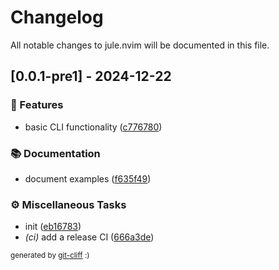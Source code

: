 # Changelog

All notable changes to jule.nvim will be documented in this file.

## [0.0.1-pre1] - 2024-12-22

### 🚀 Features

- basic CLI functionality ([c776780](https://github.com/julelang/jule.nvim/commit/c7767800f854bb9a2b9b27fe0b62147286cf7e98))

### 📚 Documentation

- document examples ([f635f49](https://github.com/julelang/jule.nvim/commit/f635f49b9935c1183e884bbe55c50129bcffbe40))

### ⚙️ Miscellaneous Tasks

- init ([eb16783](https://github.com/julelang/jule.nvim/commit/eb16783cf9abf3c59977f70dd308c95c09f30bef))
- *(ci)* add a release CI ([666a3de](https://github.com/julelang/jule.nvim/commit/666a3de74429c1164c9360cffa6483d486fc2f5b))

<sub>generated by [git-cliff](https://github.com/orhun/git-cliff) :)</sub>

